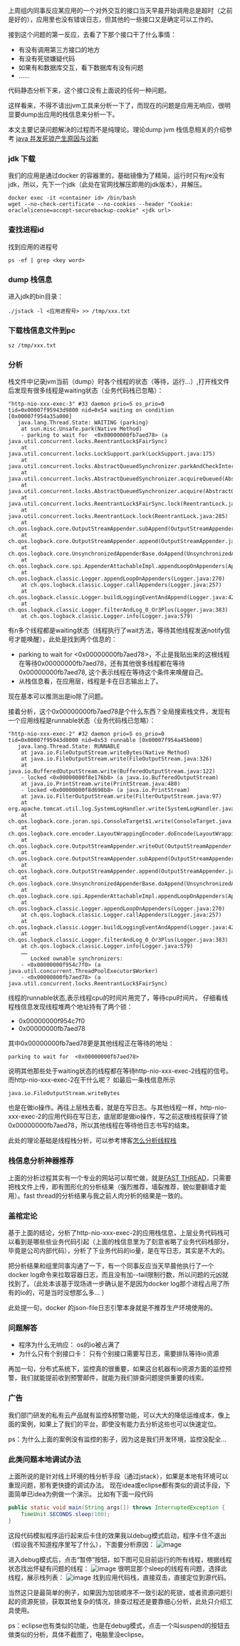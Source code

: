 上周组内同事反应某应用的一个对外交互的接口当天早晨开始调用总是超时（之前是好的），应用里也没有错误日志，但其他的一些接口又是确定可以工作的。

接到这个问题的第一反应，去看了下那个接口干了什么事情：

- 有没有调用第三方接口的地方
- 有没有死锁嫌疑代码
- 如果有和数据库交互，看下数据库有没有问题
- ……

代码静态分析下来，这个接口没有上面说的任何一种问题。

这样看来，不得不请出jvm工具来分析一下了，而现在的问题是应用无响应，很明显要dump出应用的栈信息来分析一下。

本文主要记录问题解决的过程而不是纯理论。理论dump jvm 栈信息相关的介绍参考 [java 并发死锁产生原因与诊断](http://hongkaiwen.github.io/2017/05/26/java-%E5%B9%B6%E5%8F%91%E6%AD%BB%E9%94%81%E4%BA%A7%E7%94%9F%E5%8E%9F%E5%9B%A0%E4%B8%8E%E8%AF%8A%E6%96%AD/)

### jdk 下载

我们的应用是通过docker 的容器里的，基础镜像为了精简，运行时只有jre没有jdk，所以，先下一个jdk（此处在官网找解压即用的jdk版本），并解压。

```shell
docker exec -it <container id> /bin/bash
wget --no-check-certificate --no-cookies --header "Cookie: oraclelicense=accept-securebackup-cookie" <jdk url>
```

### 查找进程id
找到应用的进程号
```shell
ps -ef | grep <key word>
```


### dump 栈信息
进入jdk的bin目录：
```shell
./jstack -l <应用进程号> >> /tmp/xxx.txt
```

### 下载栈信息文件到pc

```shell
sz /tmp/xxx.txt
```

### 分析

栈文件中记录jvm当前（dump）时各个线程的状态（等待，运行...）,打开栈文件后发现有很多线程是waiting状态（业务代码栈已忽略）：
```log
"http-nio-xxx-exec-3" #33 daemon prio=5 os_prio=0 tid=0x00007f95943d9800 nid=0x54 waiting on condition [0x00007f954a35a000]
   java.lang.Thread.State: WAITING (parking)
	at sun.misc.Unsafe.park(Native Method)
	- parking to wait for  <0x00000000fb7aed78> (a java.util.concurrent.locks.ReentrantLock$FairSync)
	at java.util.concurrent.locks.LockSupport.park(LockSupport.java:175)
	at java.util.concurrent.locks.AbstractQueuedSynchronizer.parkAndCheckInterrupt(AbstractQueuedSynchronizer.java:836)
	at java.util.concurrent.locks.AbstractQueuedSynchronizer.acquireQueued(AbstractQueuedSynchronizer.java:870)
	at java.util.concurrent.locks.AbstractQueuedSynchronizer.acquire(AbstractQueuedSynchronizer.java:1199)
	at java.util.concurrent.locks.ReentrantLock$FairSync.lock(ReentrantLock.java:224)
	at java.util.concurrent.locks.ReentrantLock.lock(ReentrantLock.java:285)
	at ch.qos.logback.core.OutputStreamAppender.subAppend(OutputStreamAppender.java:210)
	at ch.qos.logback.core.OutputStreamAppender.append(OutputStreamAppender.java:100)
	at ch.qos.logback.core.UnsynchronizedAppenderBase.doAppend(UnsynchronizedAppenderBase.java:84)
	at ch.qos.logback.core.spi.AppenderAttachableImpl.appendLoopOnAppenders(AppenderAttachableImpl.java:48)
	at ch.qos.logback.classic.Logger.appendLoopOnAppenders(Logger.java:270)
	at ch.qos.logback.classic.Logger.callAppenders(Logger.java:257)
	at ch.qos.logback.classic.Logger.buildLoggingEventAndAppend(Logger.java:421)
	at ch.qos.logback.classic.Logger.filterAndLog_0_Or3Plus(Logger.java:383)
	at ch.qos.logback.classic.Logger.info(Logger.java:579)
```

有n多个线程都是waiting状态（线程执行了wait方法，等待其他线程发送notify信号才能唤醒），此处是找到两个信息的：

- parking to wait for  <0x00000000fb7aed78>，不止是我贴出来的这根线程在等待0x00000000fb7aed78，还有其他很多线程都在等待0x00000000fb7aed78, 这个表示线程在等待这个条件来唤醒自己。
- 从栈信息看，在应用层，线程是卡在日志输出上了。

现在基本可以推测出是io除了问题。

接着分析，这个0x00000000fb7aed78是个什么东西？全局搜索栈文件，发现有一个应用线程是runnable状态（业务代码栈已忽略）：
```log
"http-nio-xxx-exec-2" #32 daemon prio=5 os_prio=0 tid=0x00007f95943d8000 nid=0x53 runnable [0x00007f954a45b000]
   java.lang.Thread.State: RUNNABLE
	at java.io.FileOutputStream.writeBytes(Native Method)
	at java.io.FileOutputStream.write(FileOutputStream.java:326)
	at java.io.BufferedOutputStream.write(BufferedOutputStream.java:122)
	- locked <0x00000000f8e176b8> (a java.io.BufferedOutputStream)
	at java.io.PrintStream.write(PrintStream.java:480)
	- locked <0x00000000f8d698b8> (a java.io.PrintStream)
	at java.io.FilterOutputStream.write(FilterOutputStream.java:97)
	at org.apache.tomcat.util.log.SystemLogHandler.write(SystemLogHandler.java:172)
	at ch.qos.logback.core.joran.spi.ConsoleTarget$1.write(ConsoleTarget.java:37)
	at ch.qos.logback.core.encoder.LayoutWrappingEncoder.doEncode(LayoutWrappingEncoder.java:131)
	at ch.qos.logback.core.OutputStreamAppender.writeOut(OutputStreamAppender.java:187)
	at ch.qos.logback.core.OutputStreamAppender.subAppend(OutputStreamAppender.java:212)
	at ch.qos.logback.core.OutputStreamAppender.append(OutputStreamAppender.java:100)
	at ch.qos.logback.core.UnsynchronizedAppenderBase.doAppend(UnsynchronizedAppenderBase.java:84)
	at ch.qos.logback.core.spi.AppenderAttachableImpl.appendLoopOnAppenders(AppenderAttachableImpl.java:48)
	at ch.qos.logback.classic.Logger.appendLoopOnAppenders(Logger.java:270)
	at ch.qos.logback.classic.Logger.callAppenders(Logger.java:257)
	at ch.qos.logback.classic.Logger.buildLoggingEventAndAppend(Logger.java:421)
	at ch.qos.logback.classic.Logger.filterAndLog_0_Or3Plus(Logger.java:383)
	at ch.qos.logback.classic.Logger.info(Logger.java:579)
	……
	   Locked ownable synchronizers:
	- <0x00000000f954c7f0> (a java.util.concurrent.ThreadPoolExecutor$Worker)
	- <0x00000000fb7aed78> (a java.util.concurrent.locks.ReentrantLock$FairSync)
```

线程的runnable状态,表示线程cpu的时间片用完了，等待cpu时间片。
仔细看线程栈信息发现线程堆两个地址持有了两个锁：
- 0x00000000f954c7f0
- 0x00000000fb7aed78

其中0x00000000fb7aed78更是其他线程正在等待的地址：
```log
parking to wait for  <0x00000000fb7aed78>
```
说明其他那些处于waiting状态的线程都在等待http-nio-xxx-exec-2线程的信号。而http-nio-xxx-exec-2在干什么呢？
如最后一条栈信息所示
```log
java.io.FileOutputStream.writeBytes
```
也是在做io操作。再往上层栈去看，就是在写日志。与其他线程一样，http-nio-xxx-exec-2的应用代码在写日志，底层即是做io操作，写之前这根线程获得了锁0x00000000fb7aed78，所以其他线程在等待他日志书写的结束。

此处的理论基础是线程栈分析，可以参考博客[怎么分析线程栈](http://blog.csdn.net/fred_lzy/article/details/53064673)

### 栈信息分析神器推荐

上面的分析过程其实有一个专业的网站可以帮忙做，就是[FAST THREAD](http://fastthread.io/)，只需要把栈文件上传，即有图形化的分析结果（强烈推荐，墙裂推荐，貌似要翻墙才能用）。fast thread的分析结果与我之前人肉分析的结果是一致的。

### 盖棺定论

基于上面的结论，分析了http-nio-xxx-exec-2的应用栈信息，上层业务代码栈可以看到是哪些些业务代码引起（上面的栈信息里为了刻意省略了业务代码栈部分，毕竟是公司内部代码），分析了下业务代码的io量，是在写日志，其实是不大的。

把分析结果和组里同事沟通了一下，有一个同事反应当天早晨他执行了一个docker log命令来拉取容器日志，而且没有加--tail限制行数，所以问题的元凶就找到了。（此处本该基于现场进一步确认是不是因为docker log那个进程占用了所有的io的，可是当时没想那么多... ）

此处提一句，docker 的json-file日志引擎本身就是不推荐生产环境使用的。

### 问题解答

- 程序为什么无响应： os的io被占满了
- 为什么只有个别接口卡： 只有个别接口需要写日志，需要排队等待io资源


再加一句，分布式系统下，监控真的很重要，如果这台机器有io资源方面的监控预警，我们就能提前收到预警邮件，就能为我们排查问题提供重要的线索。


### 广告

我们部门研发的私有云产品就有监控&预警功能，可以大大的降低运维成本，像上面的案例，如果上了我们的平台，即使没有能力去分析这些也可以快速定位。

ps：为什么上面的案例没有监控的影子，因为这是我们开发环境，监控没配全...


### 此类问题本地调试办法

上面所说的是针对线上环境的栈分析手段（通过jstack），如果是本地有环境可以重现问题，那有更快捷的调试办法。
现在idea或eclipse都有类似的调试手段，下面简单已idea为例做一个演示。
比如有下面一段代码
```java
public static void main(String args[]) throws InterruptedException {
    TimeUnit.SECONDS.sleep(100);
}
```
这段代码模拟程序运行起来后卡住的效果我以debug模式启动，程序卡住不退出（假设我不知道程序里写了什么），下面要分析原因：
![image](https://raw.githubusercontent.com/HongkaiWen/images/master/blog/%E5%BA%94%E7%94%A8%E4%B8%AA%E5%88%AB%E6%8E%A5%E5%8F%A3%E6%97%A0%E5%93%8D%E5%BA%94%E9%97%AE%E9%A2%98%E6%8E%92%E6%9F%A5%E8%AE%B0%E5%BD%95/debug.png)

进入debug模式后，点击“暂停”按钮，如下图可见目前运行的所有线程，根据线程状态找出怀疑有问题的线程：
![image](https://raw.githubusercontent.com/HongkaiWen/images/master/blog/%E5%BA%94%E7%94%A8%E4%B8%AA%E5%88%AB%E6%8E%A5%E5%8F%A3%E6%97%A0%E5%93%8D%E5%BA%94%E9%97%AE%E9%A2%98%E6%8E%92%E6%9F%A5%E8%AE%B0%E5%BD%95/detail.png)
很明显那个sleep的线程有问题，选择此线程，展示栈列表：
![image](https://raw.githubusercontent.com/HongkaiWen/images/master/blog/%E5%BA%94%E7%94%A8%E4%B8%AA%E5%88%AB%E6%8E%A5%E5%8F%A3%E6%97%A0%E5%93%8D%E5%BA%94%E9%97%AE%E9%A2%98%E6%8E%92%E6%9F%A5%E8%AE%B0%E5%BD%95/target.png)
找到应用代码栈，直接双击，直接定位到源代码。

当然这只是最简单的例子，如果因为加锁顺序不一致引起的死锁，或者资源问题引起的资源死锁，获取其他复杂的情况，排查过程还是要靠细心分析，此处只介绍工具使用。

ps：eclipse也有类似的功能，也是在debug模式，点击一个叫suspend的按钮去做类似的分析，具体不截图了，电脑里没eclipse。

